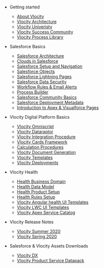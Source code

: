 - Getting started

  - [About Vlocity](README.md)
  - [Vlocity Architecture](custom-navbar.md)
  - [Vlocity Univeristy](cover.md)
  - [Vlocity Success Community](cover.md)
  - [Vlocity Process Library](cover.md)

- Salesforce Basics

  - [Salesforce Architecture](deploy.md)
  - [Clouds in Salesforce](helpers.md)
  - [Salesforce Setup and Navigation](vue.md)
  - [Salesforce Objects](cdn.md)
  - [Salesforce Lightning Pages](pwa.md)
  - [Salesforce Data Security](ssr.md)
  - [Workflow Rules & Email Alerts](embed-files.md)
  - [Process Builder](embed-files.md)
  - [Salesforce Community Basics](ssr.md)
  - [Salesforce Deployment Metadata](embed-files.md)
  - [Introduction to Apex & Visualforce Pages](embed-files.md)

- Vlocity Digital Platform Basics

  - [Vlocity Omniscript](Vlocity.md)
  - [Vlocity Dataraptor](themes.md)
  - [Vlocity Integration Procedure](plugins.md)
  - [Vlocity Cards Framework](write-a-plugin.md)
  - [Calculation Procedures](markdown.md)
  - [Vlocity Document Generation](markdown.md)
  - [Vlocity Templates](language-highlight.md)
  - [Vlocity Deployments](language-highlight.md)

- Vlocity Health

  - [Health Business Domain](deploy.md)
  - [Health Data Model](deploy.md)
  - [Health Product Setup](deploy.md)
  - [Health Rules Setup](deploy.md)
  - [Vlocity Angular health UI Templates](helpers.md)
  - [Vlocity LWC UI Templates](helpers.md)
  - [Vlocity Apex Service Catalog](helpers.md)

- Vlocity Release Notes
    
    - [Vlocity Summer 2020](deploy.md)
    - [Vlocity Spring 2020](deploy.md)

- Salesforce & Vlocity Assets Downloads
    
    - [Vlocity DX](deploy.md)
    - [Vlocity Product Service Datapack](deploy.md)
